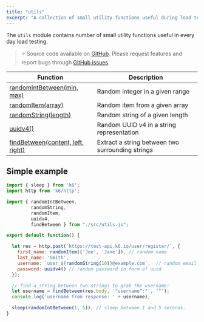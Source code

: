 ```yaml
---
title: "utils"
excerpt: "A collection of small utility functions useful during load testing with k6. "
---
```


The `utils` module contains number of small utility functions useful in every day load testing. 

> ⭐️ Source code available on [GitHub](https://github.com/k6io/k6-jslib-utils). 
> Please request features and report bugs through [GitHub issues](https://github.com/k6io/k6-jslib-utils/issues).





| Function | Description |
| -------- | ----------- |
| [randomIntBetween(min, max)](/javascript-api/jslib/utils/randomintbetween-min-max)  | Random integer in a given range |
| [randomItem(array)](/javascript-api/jslib/utils/randomitem-array)  | Random item from a given array |
| [randomString(length)](/javascript-api/jslib/utils/randomstring-length)  | Random string of a given length |
| [uuidv4()](/javascript-api/jslib/utils/uuidv4)  | Random UUID v4 in a string representation |
| [findBetween(content, left, right)](/javascript-api/jslib/utils/findbetween-content-left-right)  | Extract a string between two surrounding strings |


## Simple example

<CodeGroup labels={[]}>

```javascript
import { sleep } from 'k6';
import http from 'k6/http';

import { randomIntBetween, 
         randomString,
         randomItem,
         uuidv4,
         findBetween } from "./src/utils.js";

export default function() {

  let res = http.post(`https://test-api.k6.io/user/register/`, {
    first_name: randomItem(['Joe', 'Jane']), // random name
    last_name: 'Smith',
    username: `user_${randomString(10)}@example.com`,  // random email address,
    password: uuidv4() // random password in form of uuid
  });

  // find a string between two strings to grab the username:
  let username = findBetween(res.body, '"username":"', '"');
  console.log('username from response: ' + username);

  sleep(randomIntBetween(1, 5)); // sleep between 1 and 5 seconds.
}
```

</CodeGroup>
